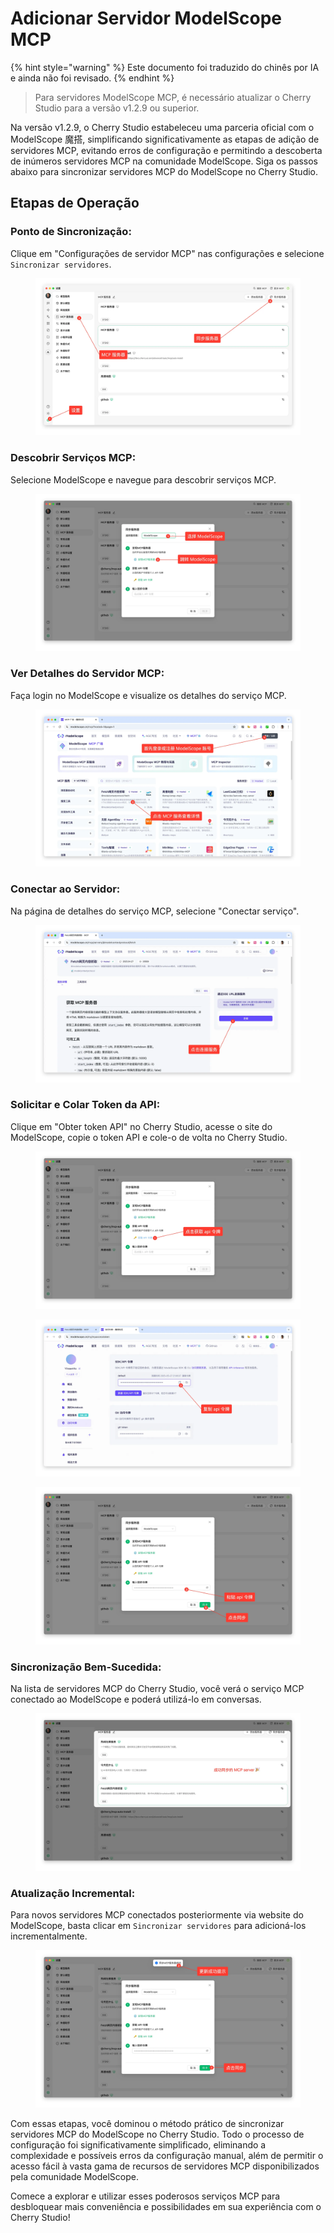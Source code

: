 # Adicionar Servidor ModelScope MCP


{% hint style="warning" %}
Este documento foi traduzido do chinês por IA e ainda não foi revisado.
{% endhint %}




> Para servidores ModelScope MCP, é necessário atualizar o Cherry Studio para a versão v1.2.9 ou superior.

Na versão v1.2.9, o Cherry Studio estabeleceu uma parceria oficial com o ModelScope 魔搭, simplificando significativamente as etapas de adição de servidores MCP, evitando erros de configuração e permitindo a descoberta de inúmeros servidores MCP na comunidade ModelScope. Siga os passos abaixo para sincronizar servidores MCP do ModelScope no Cherry Studio.

## Etapas de Operação

### Ponto de Sincronização:
Clique em "Configurações de servidor MCP" nas configurações e selecione `Sincronizar servidores`.

<figure><img src="../../.gitbook/assets/image (2) (6).png" alt=""><figcaption></figcaption></figure>

### Descobrir Serviços MCP:
Selecione ModelScope e navegue para descobrir serviços MCP.

<figure><img src="../../.gitbook/assets/image (1) (4).png" alt=""><figcaption></figcaption></figure>

### Ver Detalhes do Servidor MCP:
Faça login no ModelScope e visualize os detalhes do serviço MCP.

<figure><img src="../../.gitbook/assets/image (2) (6) (1).png" alt=""><figcaption></figcaption></figure>

### Conectar ao Servidor:
Na página de detalhes do serviço MCP, selecione "Conectar serviço".

<figure><img src="../../.gitbook/assets/image (3) (6).png" alt=""><figcaption></figcaption></figure>

### Solicitar e Colar Token da API:
Clique em "Obter token API" no Cherry Studio, acesse o site do ModelScope, copie o token API e cole-o de volta no Cherry Studio.

<figure><img src="../../.gitbook/assets/image (4) (6).png" alt=""><figcaption></figcaption></figure>
<figure><img src="../../.gitbook/assets/image (5) (4).png" alt=""><figcaption></figcaption></figure>
<figure><img src="../../.gitbook/assets/image (6) (4).png" alt=""><figcaption></figcaption></figure>

### Sincronização Bem-Sucedida:
Na lista de servidores MCP do Cherry Studio, você verá o serviço MCP conectado ao ModelScope e poderá utilizá-lo em conversas.

<figure><img src="../../.gitbook/assets/image (7) (3).png" alt=""><figcaption></figcaption></figure>

### Atualização Incremental:
Para novos servidores MCP conectados posteriormente via website do ModelScope, basta clicar em `Sincronizar servidores` para adicioná-los incrementalmente.

<figure><img src="../../.gitbook/assets/image (148).png" alt=""><figcaption></figcaption></figure>

Com essas etapas, você dominou o método prático de sincronizar servidores MCP do ModelScope no Cherry Studio. Todo o processo de configuração foi significativamente simplificado, eliminando a complexidade e possíveis erros da configuração manual, além de permitir o acesso fácil à vasta gama de recursos de servidores MCP disponibilizados pela comunidade ModelScope.

Comece a explorar e utilizar esses poderosos serviços MCP para desbloquear mais conveniência e possibilidades em sua experiência com o Cherry Studio!